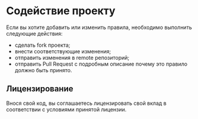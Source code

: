 # Содействие проекту
Если вы хотите добавить или изменить правила, необходимо выполнить следующие действия:
- сделать fork проекта;
- внести соответствующие изменения;
- отправить изменения в remote репозиторий;
- отправить Pull Request с подробным описание почему это правило должно быть принято.

## Лицензирование
Внося свой код, вы соглашаетесь лицензировать свой вклад в соответствии с условиями принятой лицензии. 